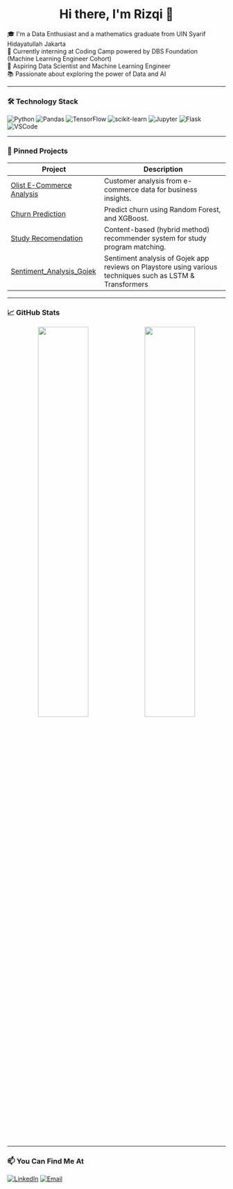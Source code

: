 <h1 align="center">Hi there, I'm Rizqi 👋</h1>

🎓 I'm a Data Enthusiast and a mathematics graduate from UIN Syarif Hidayatullah Jakarta  
💼 Currently interning at Coding Camp powered by DBS Foundation (Machine Learning Engineer Cohort)  
🔬 Aspiring Data Scientist and Machine Learning Engineer  
📚 Passionate about exploring the power of Data and AI  

---

### 🛠️ Technology Stack

![Python](https://img.shields.io/badge/Python-3776AB?style=flat&logo=python&logoColor=white)
![Pandas](https://img.shields.io/badge/Pandas-150458?style=flat&logo=pandas&logoColor=white)
![TensorFlow](https://img.shields.io/badge/TensorFlow-FF6F00?style=flat&logo=tensorflow&logoColor=white)
![scikit-learn](https://img.shields.io/badge/Scikit--Learn-F7931E?style=flat&logo=scikit-learn&logoColor=white)
![Jupyter](https://img.shields.io/badge/Jupyter-F37626?style=flat&logo=Jupyter&logoColor=white)
![Flask](https://img.shields.io/badge/Flask-000000?style=flat&logo=flask&logoColor=white)
![VSCode](https://img.shields.io/badge/VS%20Code-007ACC?style=flat&logo=visual-studio-code&logoColor=white)

---

### 📌 Pinned Projects

| Project | Description |
|--------|-------------|
| [Olist E-Commerce Analysis](https://github.com/rizqi-maulidi/Olist-Ecommerce-Analysis) | Customer analysis from e-commerce data for business insights. |
| [Churn Prediction](https://github.com/rizqi-maulidi/Churn-Prediction) | Predict churn using Random Forest, and XGBoost. |
| [Study Recomendation](https://github.com/rizqi-maulidi/Recommendation-System) | Content-based (hybrid method) recommender system for study program matching. |
| [Sentiment_Analysis_Gojek](https://github.com/rizqi-maulidi/Sentiment_Analysis_Gojek) | Sentiment analysis of Gojek app reviews on Playstore using various techniques such as LSTM & Transformers |

---

### 📈 GitHub Stats

<p align="center">
  <img src="https://github-readme-stats.vercel.app/api?username=rizqi-maulidi&show_icons=true&theme=react" width="48%">
  <img src="https://github-readme-stats.vercel.app/api/top-langs/?username=rizqi-maulidi&layout=compact&theme=react" width="48%">
</p>

---

### 📫 You Can Find Me At

[![LinkedIn](https://img.shields.io/badge/LinkedIn-blue?logo=linkedin&style=flat)](https://www.linkedin.com/in/rizqi-maulidi/)
[![Email](https://img.shields.io/badge/Email-grey?logo=gmail&style=flat)](mailto:rizqimaulidi@gmail.com)
